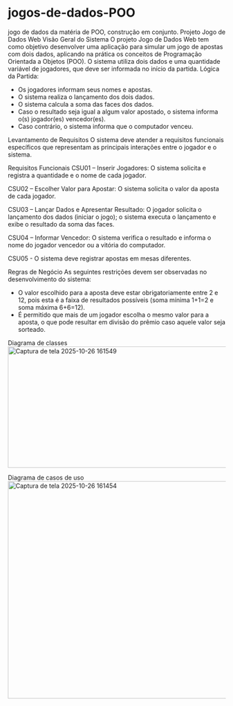# jogos-de-dados-POO
jogo de dados da matéria de POO, construção em conjunto.
Projeto Jogo de Dados Web
Visão Geral do Sistema
O projeto Jogo de Dados Web tem como objetivo desenvolver uma aplicação para simular um jogo de apostas com dois dados, aplicando na prática os conceitos de Programação Orientada a Objetos (POO).
O sistema utiliza dois dados e uma quantidade variável de jogadores, que deve ser informada no início da partida.
Lógica da Partida:
- Os jogadores informam seus nomes e apostas.
- O sistema realiza o lançamento dos dois dados.
- O sistema calcula a soma das faces dos dados.
- Caso o resultado seja igual a algum valor apostado, o sistema informa o(s) jogador(es) vencedor(es).
- Caso contrário, o sistema informa que o computador venceu.

Levantamento de Requisitos
  O sistema deve atender a requisitos funcionais específicos que representam as principais interações entre o jogador e o sistema.

Requisitos Funcionais
  CSU01 – Inserir Jogadores:
O sistema solicita e registra a quantidade e o nome de cada jogador.

CSU02 – Escolher Valor para Apostar:
O sistema solicita o valor da aposta de cada jogador.

CSU03 – Lançar Dados e Apresentar Resultado:
O jogador solicita o lançamento dos dados (iniciar o jogo); o sistema executa o lançamento e exibe o resultado da soma das faces.

CSU04 – Informar Vencedor:
O sistema verifica o resultado e informa o nome do jogador vencedor ou a vitória do computador.

CSU05 - O sistema deve registrar apostas em mesas diferentes.

Regras de Negócio
  As seguintes restrições devem ser observadas no desenvolvimento do sistema:
- O valor escolhido para a aposta deve estar obrigatoriamente entre 2 e 12, pois esta é a faixa de resultados possíveis (soma mínima 1+1=2 e soma máxima 6+6=12).
- É permitido que mais de um jogador escolha o mesmo valor para a aposta, o que pode resultar em divisão do prêmio caso aquele valor seja sorteado.

Diagrama de classes
<img width="935" height="280" alt="Captura de tela 2025-10-26 161549" src="https://github.com/user-attachments/assets/fcb53760-7c4a-414c-a835-dc5e92e7aedd" />

Diagrama de casos de uso
<img width="699" height="502" alt="Captura de tela 2025-10-26 161454" src="https://github.com/user-attachments/assets/db309cfd-e834-4e01-b0e9-86f3b8620fcd" />



